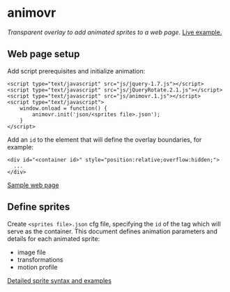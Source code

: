 # animovr

_Transparent overlay to add animated sprites to a web page._ [Live example.](http://www.muskratworks.com)

## Web page setup

Add script prerequisites and initialize animation:

```
<script type="text/javascript" src="js/jquery-1.7.js"></script>
<script type="text/javascript" src="js/jQueryRotate.2.1.js"></script>
<script type="text/javascript" src="js/animovr.1.js"></script>
<script type="text/javascript">
    window.onload = function() {
        animovr.init('json/<sprites file>.json');
    }
</script>
```

Add an `id` to the element that will define the overlay boundaries, for example:

```
<div id="<container id>" style="position:relative;overflow:hidden;">
  ...
</div>
```

[Sample web page](animovrTest.html)

## Define sprites

Create `<sprites file>.json` cfg file, specifying the `id` of the tag which will serve as the container. This document defines animation parameters and details for each animated sprite:
* image file
* transformations
* motion profile

[Detailed sprite syntax and examples](json/demo2.json)


